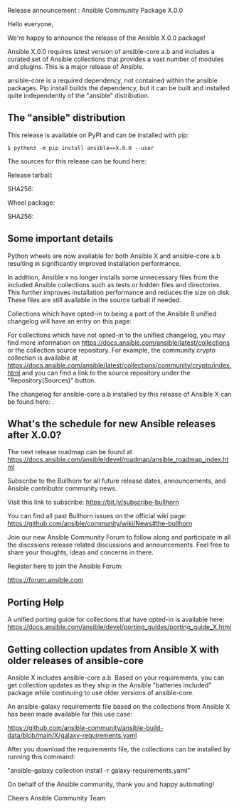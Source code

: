 Release announcement : Ansible Community Package X.0.0

Hello everyone,

We're happy to announce the release of the Ansible X.0.0 package!

Ansible X.0.0 requires latest version of ansible-core a.b and includes a curated set of Ansible collections that provides a vast number of modules and plugins. This is a major release of Ansible.

ansible-core is a required dependency, not contained within the ansible packages. Pip install builds the
dependency, but it can be built and installed quite independently of the "ansible" distribution.

The "ansible" distribution
--------------------------

This release is available on PyPI and can be installed with pip:

`$ python3 -m pip install ansible==X.0.0 --user`

The sources for this release can be found here:

Release tarball:


SHA256:


Wheel package:


SHA256:


Some important details
----------------------

Python wheels are now available for both Ansible X and ansible-core a.b resulting in significantly improved installation performance.

In addition, Ansible x no longer installs some unnecessary files from the included Ansible collections such as tests or hidden files and directories.  This  further improves installation performance and reduces the size on disk. These files are still available in the source tarball if needed.


Collections which have opted-in to being a part of the Ansible 8 unified changelog will have an entry on this page:

For collections which have not opted-in to the unified changelog, you may find more information on https://docs.ansible.com/ansible/latest/collections or the collection source repository. For example, the community.crypto collection is available at https://docs.ansible.com/ansible/latest/collections/community/crypto/index.html and you can find a link to the source repository under the "Repository(Sources)" button.


The changelog for ansible-core a.b installed by this release of Ansible X can be found here: <changelog of ansible-core>.


What's the schedule for new Ansible releases after X.0.0?
---------------------------------------------------------

The next release roadmap can be found at https://docs.ansible.com/ansible/devel/roadmap/ansible_roadmap_index.html

Subscribe to the Bullhorn for all future release dates, announcements, and Ansible contributor community news.

Visit this link to subscribe: https://bit.ly/subscribe-bullhorn

You can find all past Bullhorn issues on the official wiki page:
https://github.com/ansible/community/wiki/News#the-bullhorn


Join our new Ansible Community Forum to follow along and participate in all the discssions release related discussions and announcements. Feel free to share your thoughts, ideas and concerns in there.

Register here to join the Ansible Forum:

https://forum.ansible.com

Porting Help
------------

A unified porting guide for collections that have opted-in is available here:
https://docs.ansible.com/ansible/devel/porting_guides/porting_guide_X.html

Getting collection updates from Ansible X with older releases of ansible-core
-----------------------------------------------------------------------------

Ansible X includes ansible-core a.b. Based on your requirements, you can get collection updates as they ship in the Ansible "batteries included" package while continuing to use older versions of ansible-core.

An ansible-galaxy requirements file based on the collections from Ansible X has been made available for this use case:

<https://github.com/ansible-community/ansible-build-data/blob/main/X/galaxy-requirements.yaml>

After you download the requirements file, the collections can be installed by running this command:

"ansible-galaxy collection install -r galaxy-requirements.yaml"

On behalf of the Ansible community, thank you and happy automating!

Cheers
Ansible Community Team
